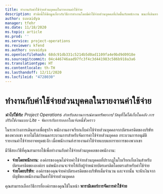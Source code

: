 ```yaml
---
title: ทำงานกับค่าใช้จ่ายส่วนบุคคลในรายงานค่าใช้จ่าย
description: หัวข้อนี้ให้ข้อมูลเกี่ยวกับวิธีการทำงานโดยมีค่าใช้จ่ายส่วนบุคคลที่เกิดขึ้นกับพนักงาน ขณะที่เดินทางเพื่อจุดประสงค์ทางธุรกิจ
author: suvaidya
manager: tfehr
ms.date: 11/18/2020
ms.topic: article
ms.prod: ''
ms.service: project-operations
ms.reviewer: kfend
ms.author: suvaidya
ms.openlocfilehash: 68dc91db331c5214b5d0ad1109fa4e9bd9d0918e
ms.sourcegitcommit: 04c446746aad97fc3f4c3d441983c586b918a3a6
ms.translationtype: HT
ms.contentlocale: th-TH
ms.lasthandoff: 12/11/2020
ms.locfileid: "4728030"
---
```

# <a name="work-with-personal-expenses-on-an-expense-report"></a>ทำงานกับค่าใช้จ่ายส่วนบุคคลในรายงานค่าใช้จ่าย

_**นำไปใช้กับ:** Project Operations สำหรับสถานการณ์ตามทรัพยากร/วัสดุที่ไม่ได้เก็บในคลัง การปรับใช้งานแบบ Lite - จัดการกับการออกใบแจ้งหนี้ชั่วคราว_

ในระหว่างการเดินทางเพื่อธุรกิจ พนักงานอาจเรียกเก็บค่าใช้จ่ายส่วนบุคคลจากบัตรเครดิตของบริษัทของพวกเขา หากไม่ได้กำหนดกระบวนการสำหรับจัดการค่าใช้จ่ายส่วนบุคคล กระบวนการอนุมัติรายงานค่าใช้จ่ายอาจหยุดชะงัก เมื่อพนักงานส่งรายงานค่าใช้จ่ายแบบแยกรายการของพวกเขา

มีวิธีสองวิธีที่คุณสามารถใช้เพื่อทำงานกับค่าใช้จ่ายส่วนบุคคลของพนักงาน:

  - **จ่ายโดยพนักงาน**: องค์กรของคุณไม่จ่ายค่าใช้จ่ายส่วนบุคคลที่ปรากฏในใบเรียกเก็บเงินสำหรับบัตรเครดิตขององค์กร แต่พนักงานจะจ่ายให้กับผู้จำหน่ายบัตรเครดิตโดยตรงสำหรับค่าใช้จ่าย 
  - **จ่ายโดยบริษัท**: องค์กรของคุณจ่ายค่าบัตรเครดิตของบริษัทเต็มจำนวน และจากนั้น จะหักเงินจากบัญชีของพนักงานเป็นค่าใช้จ่ายส่วนบุคคล

คุณสามารถเลือกวิธีการที่องค์กรของคุณใช้ในหน้า **พารามิเตอร์การจัดการค่าใช้จ่าย**
